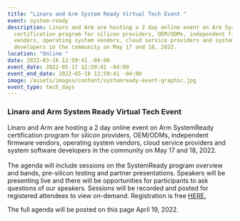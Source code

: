 ```yaml
---
title: "Linaro and Arm System Ready Virtual Tech Event "
event: system-ready
description: Linaro and Arm are hosting a 2 day online event on Arm SystemReady
  certification program for silicon providers, OEM/ODMs, independent firmware
  vendors, operating system vendors, cloud service providers and system software
  developers in the community on May 17 and 18, 2022.
location: "Online "
date: 2022-03-16 12:59:41 -04:00
event_date: 2022-05-17 12:59:41 -04:00
event_end_date: 2022-05-18 12:59:41 -04:00
image: /assets/images/content/systemready-event-graphic.jpg
event_type: tech_days
---
```

### Linaro and Arm System Ready Virtual Tech Event 

Linaro and Arm are hosting a 2 day online event on Arm SystemReady certification program for silicon providers, OEM/ODMs, independent firmware vendors, operating system vendors, cloud service providers and system software developers in the community on May 17 and 18, 2022.\
\
The agenda will include sessions on the SystemReady program overview and bands, pre-silicon testing and partner presentations. Speakers will be presenting live and there will be opportunities for participants to ask questions of our speakers. Sessions will be recorded and posted for registered attendees to view on-demand. Registration is free [HERE.](https://www.eventbrite.com/e/linaro-and-arm-system-ready-virtual-tech-event-tickets-298747039437) 

The full agenda will be posted on this page April 19, 2022.
